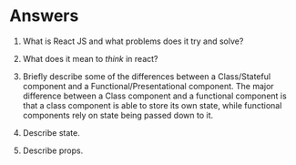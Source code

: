 # Answers

1.  What is React JS and what problems does it try and solve?


1.  What does it mean to _think_ in react?


1.  Briefly describe some of the differences between a Class/Stateful component and a Functional/Presentational component.
The major difference between a Class component and a functional component is that a class component is able to store its own state, while functional components rely on state being passed down to it.
1.  Describe state.

1.  Describe props.
